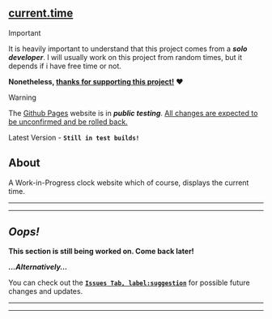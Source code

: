 ## [current.time](https://clocktimenow.github.io/current.time/)
 
> [!IMPORTANT]
> It is heavily important to understand that this project comes from a ***solo developer***. I will usually work on this project from random times, but it depends if i have free time or not.
> 
> **Nonetheless, <ins>thanks for supporting this project!</ins>** ❤️

> [!WARNING]
> The [Github Pages](https://clocktimenow.github.io/current.time/) website is in ***public testing***. <ins>All changes are expected to be unconfirmed and be rolled back.</ins>

Latest Version - **`Still in test builds!`**

## About

A Work-in-Progress clock website which of course, displays the current time.

<hr>

<hr>

## ***Oops!***

**This section is still being worked on. Come back later!**

***...Alternatively...***

You can check out the [**`Issues Tab, label:suggestion`**](https://github.com/clocktimenow/current.time/issues?q=is%3Aissue%20state%3Aopen%20label%3Asuggestion) for possible future changes and updates.

<hr>

<hr>
